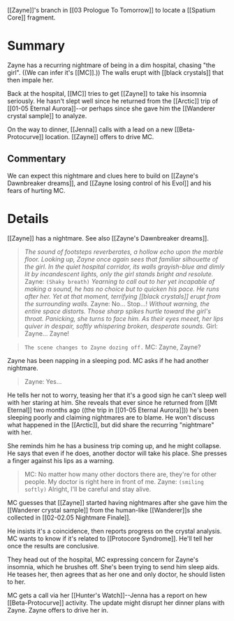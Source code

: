 [[Zayne]]'s branch in [[03 Prologue To Tomorrow]] to locate a [[Spatium Core]] fragment.

# Summary
Zayne has a recurring nightmare of being in a dim hospital, chasing "the girl". ((We can infer it's [[MC]].)) The walls erupt with [[black crystals]] that then impale her.

Back at the hospital, [[MC]] tries to get [[Zayne]] to take his insomnia seriously. He hasn't slept well since he returned from the [[Arctic]] trip of [[01-05 Eternal Aurora]]--or perhaps since she gave him the [[Wanderer crystal sample]] to analyze.

On the way to dinner, [[Jenna]] calls with a lead on a new [[Beta-Protocurve]] location. [[Zayne]] offers to drive MC.

## Commentary
We can expect this nightmare and clues here to build on [[Zayne's Dawnbreaker dreams]], and [[Zayne losing control of his Evol]] and his fears of hurting MC.

# Details

[[Zayne]] has a nightmare. See also [[Zayne's Dawnbreaker dreams]].
> *The sound of footsteps reverberates, a hollow echo upon the marble floor. Looking up, Zayne once again sees that familiar silhouette of the girl.*
> *In the quiet hospital corridor, its walls grayish-blue and dimly lit by incandescent lights, only the girl stands bright and resolute.*
> Zayne: `(Shaky breath)`
> *Yearning to call out to her yet incapable of making a sound, he has no choice but to quicken his pace. He runs after her. Yet at that moment, terrifying [[black crystals]] erupt from the surrounding walls.*
> Zayne: No... Stop...!
> *Without warning, the entire space distorts. Those sharp spikes hurtle toward the girl's throat.
> Panicking, she turns to face him. As their eyes meeet, her lips quiver in despair, softly whispering broken, desperate sounds.*
> Girl: Zayne... Zayne!

> `The scene changes to Zayne dozing off.`
> MC: Zayne, Zayne?

Zayne has been napping in a sleeping pod. MC asks if he had another nightmare.
> Zayne: Yes...

He tells her not to worry, teasing her that it's a good sign he can't sleep well with her staring at him. She reveals that ever since he returned from [[Mt Eternal]] two months ago ((the trip in [[01-05 Eternal Aurora]])) he's been sleeping poorly and claiming nightmares are to blame. He won't discuss what happened in the [[Arctic]], but did share the recurring "nightmare" with her.

She reminds him he has a business trip coming up, and he might collapse. He says that even if he does, another doctor will take his place. She presses a finger against his lips as a warning.
> MC: No matter how many other doctors there are, they're for other people. My doctor is right here in front of me.
> Zayne: `(smiling softly)` Alright, I'll be careful and stay alive.

MC guesses that [[Zayne]] started having nightmares after she gave him the [[Wanderer crystal sample]] from the human-like [[Wanderer]]s she collected in [[02-02.05 Nightmare Finale]].

He insists it's a coincidence, then reports progress on the crystal analysis. MC wants to know if it's related to [[Protocore Syndrome]]. He'll tell her once the results are conclusive.

They head out of the hospital, MC expressing concern for Zayne's insomnia, which he brushes off. She's been trying to send him sleep aids. He teases her, then agrees that as her one and only doctor, he should listen to her.

MC gets a call via her [[Hunter's Watch]]--Jenna has a report on hew [[Beta-Protocurve]] activity. The update might disrupt her dinner plans with Zayne. Zayne offers to drive her in.